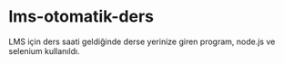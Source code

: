 # lms-otomatik-ders
LMS için ders saati geldiğinde derse yerinize giren program, node.js ve selenium kullanıldı.
